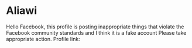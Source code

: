 # AIiawi
 Hello Facebook, this profile is posting inappropriate things that violate the Facebook community standards and I think it is a fake account Please take appropriate action. Profile link:
